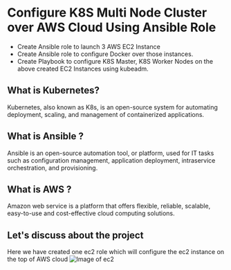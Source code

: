 # Configure K8S Multi Node Cluster over AWS Cloud Using Ansible Role
- Create Ansible role to launch 3 AWS EC2 Instance
- Create Ansible role to configure Docker over those instances.
- Create Playbook to configure K8S Master, K8S Worker Nodes on the above created EC2 Instances using kubeadm.

## What is Kubernetes?
Kubernetes, also known as K8s, is an open-source system for automating deployment, scaling, and management of containerized applications.

## What is Ansible ?
Ansible is an open-source automation tool, or platform, used for IT tasks such as configuration management, application deployment, intraservice orchestration, and provisioning.

## What is AWS ?
Amazon web service is a platform that offers flexible, reliable, scalable, easy-to-use and cost-effective cloud computing solutions.

## Let's discuss about the project
Here we have created one ec2 role which will configure the ec2 instance on the top of AWS cloud 
![Image of ec2](https://cdn-images-1.medium.com/max/800/1*6jiQWBFav4BW3p3A6KRe-A.png)

